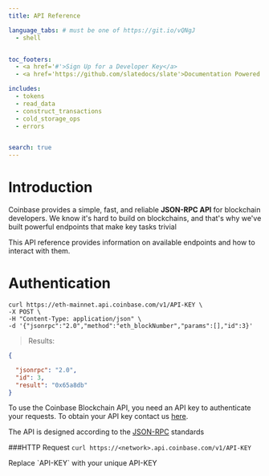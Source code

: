 ```yaml
---
title: API Reference

language_tabs: # must be one of https://git.io/vQNgJ
  - shell


toc_footers:
  - <a href='#'>Sign Up for a Developer Key</a>
  - <a href='https://github.com/slatedocs/slate'>Documentation Powered by Slate</a>

includes:
  - tokens
  - read_data
  - construct_transactions
  - cold_storage_ops
  - errors


search: true
---
```


# Introduction

Coinbase provides a simple, fast, and reliable **JSON-RPC API** for blockchain developers. We know it's hard to build on blockchains, and that's why we've built powerful endpoints that make key tasks trivial 

This API reference provides information on available endpoints and how to interact with them.



# Authentication

```shell
curl https://eth-mainnet.api.coinbase.com/v1/API-KEY \
-X POST \
-H "Content-Type: application/json" \
-d '{"jsonrpc":"2.0","method":"eth_blockNumber","params":[],"id":3}'
```


> Results:

```json
{

  "jsonrpc": "2.0",
  "id": 3,
  "result": "0x65a8db"
}
```

To use the Coinbase Blockchain API, you need an API key to authenticate your requests. To obtain your API key contact us [here](https://developers.coinbase.com/).

The API is designed according to the [JSON-RPC](https://www.jsonrpc.org/specification) standards 

###HTTP Request
`curl https://<network>.api.coinbase.com/v1/API-KEY`

<aside class="notice">
Replace `API-KEY` with your unique API-KEY
</aside>